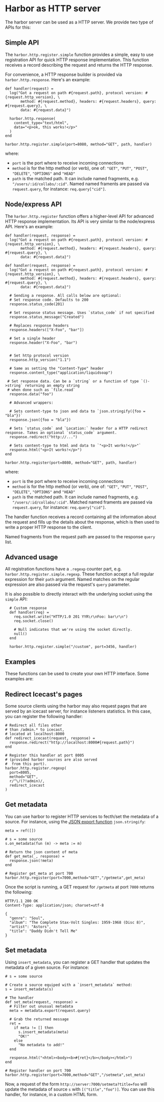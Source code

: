 Harbor as HTTP server
=====================

The harbor server can be used as a HTTP server. We provide two type of APIs for this:

Simple API
----------

The `harbor.http.register.simple` function provides a simple, easy to use registration API for quick
HTTP response implementation. This function receives a record describing the request and returns 
the HTTP response.

For convenience, a HTTP response builder is provided via `harbor.http.response`. Here's an example:

```liquidsoap
def handler(request) =
  log("Got a request on path #{request.path}, protocol version: #{request.http_version}, \
       method: #{request.method}, headers: #{request.headers}, query: #{request.query}, \
       data: #{request.data}")

  harbor.http.response(
    content_type="text/html",
    data="<p>ok, this works!</p>"
  )
end

harbor.http.register.simple(port=8080, method="GET", path, handler)
```

where:

* `port` is the port where to receive incoming connections
* `method` is for the http method (or verb), one of: `"GET"`, `"PUT"`, `"POST"`, `"DELETE"`, `"OPTIONS"` and `"HEAD"`
* `path` is the matched path. It can include named fragments, e.g. `"/users/:id/collabs/:cid"`. Named named framents are passed via `request.query`, for instance: `req.query["cid"]`.

Node/express API
----------------

The `harbor.http.register` function offers a higher-level API for advanced HTTP response implementation. 
Its API is very similar to the node/express API. Here's an example:

```liquidsoap
def handler(request, response) =
  log("Got a request on path #{request.path}, protocol version: #{request.http_version}, \
       method: #{request.method}, headers: #{request.headers}, query: #{request.query}, \
       data: #{request.data}")

def handler(request, response) =
  log("Got a request on path #{request.path}, protocol version: #{request.http_version}, \
       method: #{request.method}, headers: #{request.headers}, query: #{request.query}, \
       data: #{request.data}")

  # Sending a response. All calls below are optional:
  # Set response code. Defaults to 200
  response.status_code(201)
  
  # Set response status message. Uses `status_code` if not specified
  response.status_message("Created")
  
  # Replaces response headers
  response.headers(["X-Foo", "bar"])
  
  # Set a single header
  response.header("X-Foo", "bar")
 
  
  # Set http protocol version
  response.http_version("1.1")
  
  # Same as setting the "Content-Type" header
  response.content_type("application/liquidsoap")

 # Set response data. Can be a `string` or a function of type `()->string` returning an empty string
 # when done such as `file.read`
  response.data("foo")
  
  # Advanced wrappers:

  # Sets content-type to json and data to `json.stringify({foo = "bla"})`
  response.json({foo = "bla"})
  
  # Sets `status_code` and `Location:` header for a HTTP redirect response. Takes an optional `status_code` argument.
  response.redirect("http://...")
  
  # Sets content-type to html and data to `"<p>It works!</p>"`
  response.html("<p>It works!</p>")
end

harbor.http.register(port=8080, method="GET", path, handler)
```

where:

* `port` is the port where to receive incoming connections
* `method` is for the http method (or verb), one of: `"GET"`, `"PUT"`, `"POST"`, `"DELETE"`, `"OPTIONS"` and `"HEAD"`
* `path` is the matched path. It can include named fragments, e.g. `"/users/:id/collabs/:cid"`. Matched named framents are passed via `request.query`, for instance: `req.query["cid"]`.

The handler function receives a record containing all the information about the request and fills
up the details about the response, which is then used to write a proper HTTP response to the client.

Named fragments from the request path are passed to the response `query` list.

Advanced usage
--------------

All registration functions have a `.regexp` counter part, e.g. `harbor.http.register.simple.regexp`. These function accept
a full regular expression for their `path` argument. Named matches on the regular expression are also passed via the request's `query`
parameter.

It is also possible to directly interact with the underlying socket using the `simple` API:

```liquidsoap
  # Custom response
  def handler(req) =
    req.socket.write("HTTP/1.0 201 YYR\r\nFoo: bar\r\n")
    req.socket.close()

    # Null indicates that we're using the socket directly.
    null()
  end

  harbor.http.register.simple("/custom", port=3456, handler)
```


Examples
--------

These functions can be used to create your own HTTP interface. Some examples
are:

Redirect Icecast's pages
------------------------
Some source clients using the harbor may also request pages that
are served by an icecast server, for instance listeners statistics.
In this case, you can register the following handler:

```liquidsoap
# Redirect all files other
# than /admin.* to icecast,
# located at localhost:8000
def redirect_icecast(request, response) =
  response.redirect("http://localhost:8000#{request.path}")
end

# Register this handler at port 8005
# (provided harbor sources are also served
#  from this port).
harbor.http.register.regexp(
  port=8005,
  method="GET",
  r/^\/(?!admin)/,
  redirect_icecast
)
```

Get metadata
------------
You can use harbor to register HTTP services to 
fecth/set the metadata of a source. For instance, 
using the [JSON export function](json.html) `json.stringify`:

```liquidsoap
meta = ref([])

# s = some source
s.on_metadata(fun (m) -> meta := m)

# Return the json content of meta
def get_meta(_, response) =
  response.json(!meta)
end

# Register get_meta at port 700
harbor.http.register(port=7000,method="GET","/getmeta",get_meta)
```

Once the script is running, 
a GET request for `/getmeta` at port `7000`
returns the following:

```
HTTP/1.1 200 OK
Content-Type: application/json; charset=utf-8

{
  "genre": "Soul",
  "album": "The Complete Stax-Volt Singles: 1959-1968 (Disc 8)",
  "artist": "Astors",
  "title": "Daddy Didn't Tell Me"
}
```

Set metadata
------------
Using `insert_metadata`, you can register a GET handler that
updates the metadata of a given source. For instance:

```liquidsoap
# s = some source

# Create a source equiped with a `insert_metadata` method:
s = insert_metadata(s)

# The handler
def set_meta(request, response) =
  # Filter out unusual metadata
  meta = metadata.export(request.query)
  
  # Grab the returned message
  ret =
    if meta != [] then
      s.insert_metadata(meta)
      "OK!"
    else
      "No metadata to add!"
  end

  response.html("<html><body><b>#{ret}</b></body></html>")
end

# Register handler on port 700
harbor.http.register(port=7000,method="GET","/setmeta",set_meta)
```

Now, a request of the form `http://server:7000/setmeta?title=foo`
will update the metadata of source `s` with `[("title","foo")]`. You
can use this handler, for instance, in a custom HTML form.
